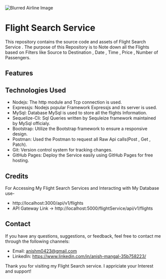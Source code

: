 <img src="https://i.pinimg.com/originals/d6/d1/e0/d6d1e0bbdd2eda8f44a2125154670e82.gif" alt="Blurred Airline Image">

# Flight Search Service
This repository contains the source code and assets of Flight Search Service . The purpose of this Repository is to Note down all the Flights based on Filters like Source to Destination , Date , Time , Price , Number of Passengers.

## Features


## Technologies Used
* Nodejs: The http module and Tcp connection is used.
* Expressjs: Nodejs popular Framework Expressjs and its server is used.
* MySql: Database MySql is used to store all the flights Information.
* Sequelize-Cli: Sql Queries written by Sequleize framework maintained by MySql officialy.
* Bootstrap: Utilize the Bootstrap framework to ensure a responsive design.
* Postman: Used the Postman to request all Raw Api calls(Post , Get , Patch).
* Git: Version control system for tracking changes.
* GitHub Pages: Deploy the Service easily using GitHub Pages for free hosting.

## Credits

<!-- * https://undraw.co/ provided me with free svg illustrations.
* https://freesvgillustration.com/ provided me with free svg illustrations.
* ChatGPT helped me in development, CSS formatting and debugging.
* Github for free deployment of website. -->

 For Accessing My Flight Search Services and Interacting with My Database use- 
 * http://localhost:3000/api/v1/flights
 * API Gateway Link -> http://localhost:5000/flightService/api/v1/flights

## Contact
If you have any questions, suggestions, or feedback, feel free to contact me through the following channels:

* Email: anishm0423@gmail.com
* LinkedIn: https://www.linkedin.com/in/anish-mangal-35b758223/

Thank you for visiting my Flight Search service. I appriciate your Interest and support!